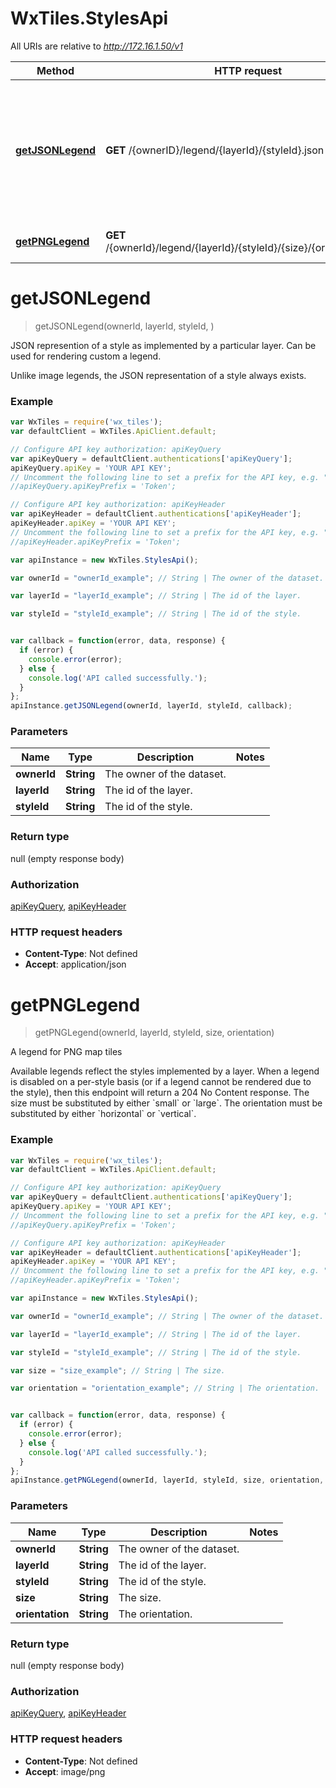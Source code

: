 # WxTiles.StylesApi

All URIs are relative to *http://172.16.1.50/v1*

Method | HTTP request | Description
------------- | ------------- | -------------
[**getJSONLegend**](StylesApi.md#getJSONLegend) | **GET** /{ownerID}/legend/{layerId}/{styleId}.json | JSON represention of a style as implemented by a particular layer. Can be used for rendering custom a legend.
[**getPNGLegend**](StylesApi.md#getPNGLegend) | **GET** /{ownerId}/legend/{layerId}/{styleId}/{size}/{orientation}.png | A legend for PNG map tiles


<a name="getJSONLegend"></a>
# **getJSONLegend**
> getJSONLegend(ownerId, layerId, styleId, )

JSON represention of a style as implemented by a particular layer. Can be used for rendering custom a legend.

Unlike image legends, the JSON representation of a style always exists.

### Example
```javascript
var WxTiles = require('wx_tiles');
var defaultClient = WxTiles.ApiClient.default;

// Configure API key authorization: apiKeyQuery
var apiKeyQuery = defaultClient.authentications['apiKeyQuery'];
apiKeyQuery.apiKey = 'YOUR API KEY';
// Uncomment the following line to set a prefix for the API key, e.g. "Token" (defaults to null)
//apiKeyQuery.apiKeyPrefix = 'Token';

// Configure API key authorization: apiKeyHeader
var apiKeyHeader = defaultClient.authentications['apiKeyHeader'];
apiKeyHeader.apiKey = 'YOUR API KEY';
// Uncomment the following line to set a prefix for the API key, e.g. "Token" (defaults to null)
//apiKeyHeader.apiKeyPrefix = 'Token';

var apiInstance = new WxTiles.StylesApi();

var ownerId = "ownerId_example"; // String | The owner of the dataset.

var layerId = "layerId_example"; // String | The id of the layer.

var styleId = "styleId_example"; // String | The id of the style.


var callback = function(error, data, response) {
  if (error) {
    console.error(error);
  } else {
    console.log('API called successfully.');
  }
};
apiInstance.getJSONLegend(ownerId, layerId, styleId, callback);
```

### Parameters

Name | Type | Description  | Notes
------------- | ------------- | ------------- | -------------
 **ownerId** | **String**| The owner of the dataset. |
 **layerId** | **String**| The id of the layer. |
 **styleId** | **String**| The id of the style. |

### Return type

null (empty response body)

### Authorization

[apiKeyQuery](../README.md#apiKeyQuery), [apiKeyHeader](../README.md#apiKeyHeader)

### HTTP request headers

 - **Content-Type**: Not defined
 - **Accept**: application/json

<a name="getPNGLegend"></a>
# **getPNGLegend**
> getPNGLegend(ownerId, layerId, styleId, size, orientation)

A legend for PNG map tiles

Available legends reflect the styles implemented by a layer. When a legend is disabled on a per-style basis (or if a legend cannot be rendered due to the style), then this endpoint will return a 204 No Content response. The size must be substituted by either &#x60;small&#x60; or &#x60;large&#x60;. The orientation must be substituted by either &#x60;horizontal&#x60; or &#x60;vertical&#x60;.

### Example
```javascript
var WxTiles = require('wx_tiles');
var defaultClient = WxTiles.ApiClient.default;

// Configure API key authorization: apiKeyQuery
var apiKeyQuery = defaultClient.authentications['apiKeyQuery'];
apiKeyQuery.apiKey = 'YOUR API KEY';
// Uncomment the following line to set a prefix for the API key, e.g. "Token" (defaults to null)
//apiKeyQuery.apiKeyPrefix = 'Token';

// Configure API key authorization: apiKeyHeader
var apiKeyHeader = defaultClient.authentications['apiKeyHeader'];
apiKeyHeader.apiKey = 'YOUR API KEY';
// Uncomment the following line to set a prefix for the API key, e.g. "Token" (defaults to null)
//apiKeyHeader.apiKeyPrefix = 'Token';

var apiInstance = new WxTiles.StylesApi();

var ownerId = "ownerId_example"; // String | The owner of the dataset.

var layerId = "layerId_example"; // String | The id of the layer.

var styleId = "styleId_example"; // String | The id of the style.

var size = "size_example"; // String | The size.

var orientation = "orientation_example"; // String | The orientation.


var callback = function(error, data, response) {
  if (error) {
    console.error(error);
  } else {
    console.log('API called successfully.');
  }
};
apiInstance.getPNGLegend(ownerId, layerId, styleId, size, orientation, callback);
```

### Parameters

Name | Type | Description  | Notes
------------- | ------------- | ------------- | -------------
 **ownerId** | **String**| The owner of the dataset. |
 **layerId** | **String**| The id of the layer. |
 **styleId** | **String**| The id of the style. |
 **size** | **String**| The size. |
 **orientation** | **String**| The orientation. |

### Return type

null (empty response body)

### Authorization

[apiKeyQuery](../README.md#apiKeyQuery), [apiKeyHeader](../README.md#apiKeyHeader)

### HTTP request headers

 - **Content-Type**: Not defined
 - **Accept**: image/png
